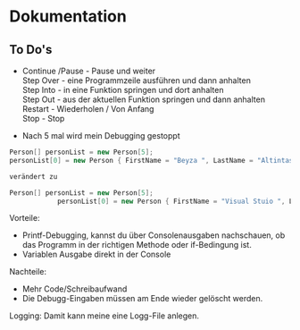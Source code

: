 # Dokumentation

## To Do's
-  Continue /Pause - Pause und weiter<br>
    Step Over - eine Programmzeile ausführen und dann anhalten<br>
    Step Into - in eine Funktion springen und dort anhalten<br>
    Step Out - aus der aktuellen Funktion springen und dann anhalten<br>
    Restart - Wiederholen / Von Anfang<br>
    Stop - Stop<br>

- Nach 5 mal wird mein Debugging gestoppt


```c#
Person[] personList = new Person[5];
personList[0] = new Person { FirstName = "Beyza ", LastName = "Altintas ", Age = 25 };

verändert zu

Person[] personList = new Person[5];
            personList[0] = new Person { FirstName = "Visual Stuio ", LastName = "Code ", Age = 2016 };
```

Vorteile:
+ Printf-Debugging, kannst du über Consolenausgaben nachschauen, ob das Programm in der richtigen Methode oder if-Bedingung ist.
+ Variablen Ausgabe direkt in der Console

Nachteile: 
+ Mehr Code/Schreibaufwand
+ Die Debugg-Eingaben müssen am Ende wieder gelöscht werden.

Logging: Damit kann meine eine Logg-File anlegen.


